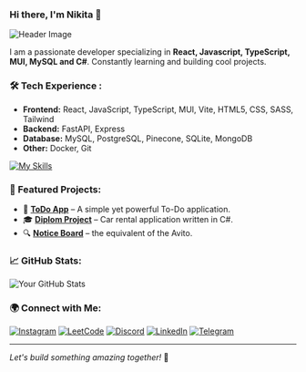 ### Hi there, I'm Nikita 👋

![Header Image](https://raw.githubusercontent.com/nigjke/profile/main/assets/respoken.gif)

I am a passionate developer specializing in **React, Javascript, TypeScript, MUI, MySQL and C#**. Constantly learning and building cool projects.

### 🛠 Tech Experience :
- **Frontend:** React, JavaScript, TypeScript, MUI, Vite, HTML5, CSS, SASS, Tailwind
- **Backend:** FastAPI, Express
- **Database:** MySQL, PostgreSQL, Pinecone, SQLite, MongoDB
- **Other:** Docker, Git

[![My Skills](https://skillicons.dev/icons?i=js,react,redux,html,css,materialui,tailwind,ts,vite,vscode,prisma,sass,nodejs,bash,cs,discord,postman,docker,dotnet,fastapi,git,npm,github,mysql,instagram,obsidian,postgres,stackoverflow,svg,visualstudio)](https://skillicons.dev)

### 📌 Featured Projects:
- 🚀 **[ToDo App](https://github.com/nigjke/todo)** – A simple yet powerful To-Do application.
- 🎓 **[Diplom Project](https://github.com/nigjke/CarRentalDiplom)** – Car rental application written in C#.
- 🔍 **[Notice Board](https://github.com/nigjke/noticeBoard)** – the equivalent of the Avito.

### 📈 GitHub Stats:
![Your GitHub Stats](https://github-readme-stats.vercel.app/api?username=nigjke&show_icons=true&theme=tokyonight)

### 🌍 Connect with Me:
[![Instagram](https://img.shields.io/badge/-Instagram-E4405F?style=for-the-badge&logo=instagram&logoColor=white)](https://www.instagram.com/nigjke)
[![LeetCode](https://img.shields.io/badge/-LeetCode-FFA116?style=for-the-badge&logo=leetcode&logoColor=white)](https://leetcode.com/nigjke)
[![Discord](https://img.shields.io/badge/-Discord-5865F2?style=for-the-badge&logo=discord&logoColor=white)](https://discord.com/users/djeday228)
[![LinkedIn](https://img.shields.io/badge/-LinkedIn-blue?style=for-the-badge&logo=linkedin)](https://linkedin.com/in/nigjke)
[![Telegram](https://img.shields.io/badge/-Telegram-0088cc?style=for-the-badge&logo=telegram)](https://t.me/nigjke)

---
*Let's build something amazing together!* 🚀
